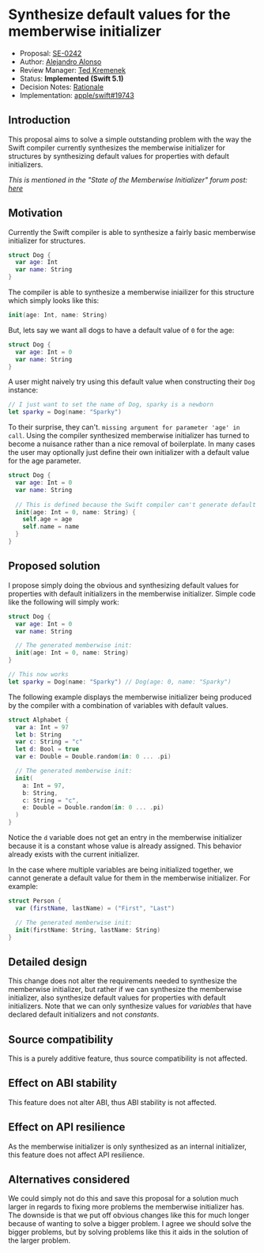 # Synthesize default values for the memberwise initializer

* Proposal: [SE-0242](0242-default-values-memberwise.md)
* Author: [Alejandro Alonso](https://github.com/Azoy)
* Review Manager: [Ted Kremenek](https://github.com/tkremenek)
* Status: **Implemented (Swift 5.1)**
* Decision Notes: [Rationale](https://forums.swift.org/t/se-0242-synthesize-default-values-for-the-memberwise-initializer/20618/98)
* Implementation: [apple/swift#19743](https://github.com/apple/swift/pull/19743)

## Introduction

This proposal aims to solve a simple outstanding problem with the way the Swift compiler currently synthesizes the memberwise initializer for structures by synthesizing default values for properties with default initializers.

*This is mentioned in the "State of the Memberwise Initializer" forum post: [here](https://forums.swift.org/t/state-of-the-memberwise-initializer/17168)*

## Motivation

Currently the Swift compiler is able to synthesize a fairly basic memberwise initializer for structures.

```swift
struct Dog {
  var age: Int
  var name: String
}
```

The compiler is able to synthesize a memberwise iniailizer for this structure which simply looks like this:

```swift
init(age: Int, name: String)
```

But, lets say we want all dogs to have a default value of `0` for the age:

```swift
struct Dog {
  var age: Int = 0
  var name: String
}
```

A user might naively try using this default value when constructing their `Dog` instance:

```swift
// I just want to set the name of Dog, sparky is a newborn
let sparky = Dog(name: "Sparky")
```

To their surprise, they can't. `missing argument for parameter 'age' in call`. Using the compiler synthesized memberwise initializer has turned to become a nuisance rather than a nice removal of boilerplate. In many cases the user may optionally just define their own initializer with a default value for the age parameter.

```swift
struct Dog {
  var age: Int = 0
  var name: String
  
  // This is defined because the Swift compiler can't generate default values for properties with an initial value
  init(age: Int = 0, name: String) {
    self.age = age
    self.name = name
  }
}
```

## Proposed solution

I propose simply doing the obvious and synthesizing default values for properties with default initializers in the memberwise initializer. Simple code like the following will simply work:

```swift
struct Dog {
  var age: Int = 0
  var name: String

  // The generated memberwise init:
  init(age: Int = 0, name: String)
}

// This now works
let sparky = Dog(name: "Sparky") // Dog(age: 0, name: "Sparky")
```

The following example displays the memberwise initializer being produced by the compiler with a combination of variables with default values.

```swift
struct Alphabet {
  var a: Int = 97
  let b: String
  var c: String = "c"
  let d: Bool = true
  var e: Double = Double.random(in: 0 ... .pi)

  // The generated memberwise init:
  init(
    a: Int = 97,
    b: String,
    c: String = "c",
    e: Double = Double.random(in: 0 ... .pi)
  )
}
```

Notice the `d` variable does not get an entry in the memberwise initializer because it is a constant whose value is already assigned. This behavior already exists with the current initializer.

In the case where multiple variables are being initialized together, we cannot generate a default value for them in the memberwise initializer. For example:

```swift
struct Person {
  var (firstName, lastName) = ("First", "Last")

  // The generated memberwise init:
  init(firstName: String, lastName: String)
}
```

## Detailed design

This change does not alter the requirements needed to synthesize the memberwise initializer, but rather if we can synthesize the memberwise initializer, also synthesize default values for properties with default initializers. Note that we can only synthesize values for *variables* that have declared default initializers and not *constants*.

## Source compatibility

This is a purely additive feature, thus source compatibility is not affected.

## Effect on ABI stability

This feature does not alter ABI, thus ABI stability is not affected.

## Effect on API resilience

As the memberwise initializer is only synthesized as an internal initializer, this feature does not affect API resilience.

## Alternatives considered

We could simply not do this and save this proposal for a solution much larger in regards to fixing more problems the memberwise initializer has. The downside is that we put off obvious changes like this for much longer because of wanting to solve a bigger problem. I agree we should solve the bigger problems, but by solving problems like this it aids in the solution of the larger problem.
